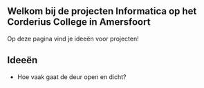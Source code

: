 ## Welkom bij de projecten Informatica op het Corderius College in Amersfoort

Op deze pagina vind je ideeën voor projecten!

## Ideeën
* Hoe vaak gaat de deur open en dicht?

